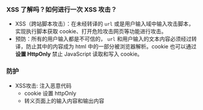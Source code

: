 ### XSS 了解吗？如何进行一次 XSS 攻击？

- XSS（跨站脚本攻击）：在未经转译的 `url` 或是用户输入域中输入攻击脚本，实现执行脚本获取 cookie、打开危险攻击网页等功能进行攻击。
- 预防：所有的用户输入都是不可信的， `url` 和用户输入的文本内容必须经过转译，防止其中的内容成为 html 中的一部分被浏览器解析。cookie 也可以通过**设置 HttpOnly** 禁止 JavaScript 读取和写入 cookie。

### 防护

- XSS攻击: 注入恶意代码
  - cookie 设置 httpOnly
  - 转义页面上的输入内容和输出内容

